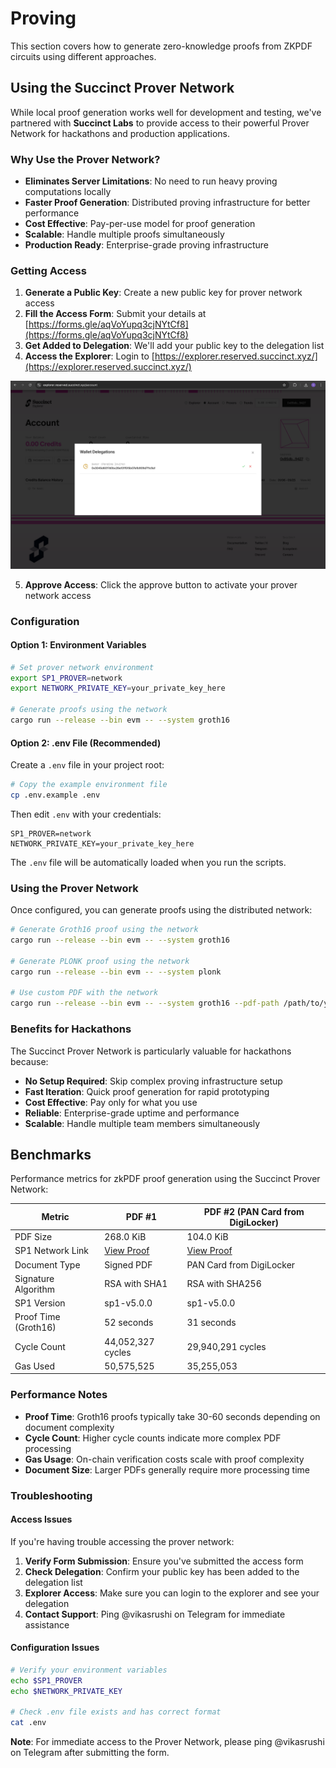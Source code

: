 # Proving

This section covers how to generate zero-knowledge proofs from ZKPDF circuits using different approaches.

## Using the Succinct Prover Network

While local proof generation works well for development and testing, we've partnered with **Succinct Labs** to provide access to their powerful Prover Network for hackathons and production applications.

### Why Use the Prover Network?

- **Eliminates Server Limitations**: No need to run heavy proving computations locally
- **Faster Proof Generation**: Distributed proving infrastructure for better performance
- **Cost Effective**: Pay-per-use model for proof generation
- **Scalable**: Handle multiple proofs simultaneously
- **Production Ready**: Enterprise-grade proving infrastructure

### Getting Access

1. **Generate a Public Key**: Create a new public key for prover network access
2. **Fill the Access Form**: Submit your details at [https://forms.gle/aqVoYupq3cjNYtCf8](https://forms.gle/aqVoYupq3cjNYtCf8)
3. **Get Added to Delegation**: We'll add your public key to the delegation list
4. **Access the Explorer**: Login to [https://explorer.reserved.succinct.xyz/](https://explorer.reserved.succinct.xyz/)

![Succinct Explorer](assets/succinct-explorer.png)

5. **Approve Access**: Click the approve button to activate your prover network access

### Configuration

#### Option 1: Environment Variables

```bash
# Set prover network environment
export SP1_PROVER=network
export NETWORK_PRIVATE_KEY=your_private_key_here

# Generate proofs using the network
cargo run --release --bin evm -- --system groth16
```

#### Option 2: .env File (Recommended)

Create a `.env` file in your project root:

```bash
# Copy the example environment file
cp .env.example .env
```

Then edit `.env` with your credentials:

```env
SP1_PROVER=network
NETWORK_PRIVATE_KEY=your_private_key_here
```

The `.env` file will be automatically loaded when you run the scripts.

### Using the Prover Network

Once configured, you can generate proofs using the distributed network:

```bash
# Generate Groth16 proof using the network
cargo run --release --bin evm -- --system groth16

# Generate PLONK proof using the network
cargo run --release --bin evm -- --system plonk

# Use custom PDF with the network
cargo run --release --bin evm -- --system groth16 --pdf-path /path/to/your/certificate.pdf
```

### Benefits for Hackathons

The Succinct Prover Network is particularly valuable for hackathons because:

- **No Setup Required**: Skip complex proving infrastructure setup
- **Fast Iteration**: Quick proof generation for rapid prototyping
- **Cost Effective**: Pay only for what you use
- **Reliable**: Enterprise-grade uptime and performance
- **Scalable**: Handle multiple team members simultaneously

## Benchmarks

Performance metrics for zkPDF proof generation using the Succinct Prover Network:

| Metric               | PDF #1                                                | PDF #2 (PAN Card from DigiLocker)                     |
| -------------------- | ----------------------------------------------------- | ----------------------------------------------------- |
| PDF Size             | 268.0 KiB                                             | 104.0 KiB                                             |
| SP1 Network Link     | [View Proof](https://explorer.reserved.succinct.xyz/) | [View Proof](https://explorer.reserved.succinct.xyz/) |
| Document Type        | Signed PDF                                            | PAN Card from DigiLocker                              |
| Signature Algorithm  | RSA with SHA1                                         | RSA with SHA256                                       |
| SP1 Version          | sp1-v5.0.0                                            | sp1-v5.0.0                                            |
| Proof Time (Groth16) | 52 seconds                                            | 31 seconds                                            |
| Cycle Count          | 44,052,327 cycles                                     | 29,940,291 cycles                                     |
| Gas Used             | 50,575,525                                            | 35,255,053                                            |

### Performance Notes

- **Proof Time**: Groth16 proofs typically take 30-60 seconds depending on document complexity
- **Cycle Count**: Higher cycle counts indicate more complex PDF processing
- **Gas Usage**: On-chain verification costs scale with proof complexity
- **Document Size**: Larger PDFs generally require more processing time

### Troubleshooting

#### Access Issues

If you're having trouble accessing the prover network:

1. **Verify Form Submission**: Ensure you've submitted the access form
2. **Check Delegation**: Confirm your public key has been added to the delegation list
3. **Explorer Access**: Make sure you can login to the explorer and see your delegation
4. **Contact Support**: Ping @vikasrushi on Telegram for immediate assistance

#### Configuration Issues

```bash
# Verify your environment variables
echo $SP1_PROVER
echo $NETWORK_PRIVATE_KEY

# Check .env file exists and has correct format
cat .env
```

**Note**: For immediate access to the Prover Network, please ping @vikasrushi on Telegram after submitting the form.
